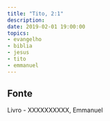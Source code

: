 ```yaml
---
title: "Tito, 2:1"
description: 
date: 2019-02-01 19:00:00
topics: 
- evangelho
- biblia
- jesus
- tito
- emmanuel
---
```




## Fonte
Livro - XXXXXXXXXX, Emmanuel

